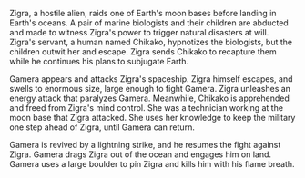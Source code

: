 Zigra, a hostile alien, raids one of Earth's moon bases before landing in Earth's oceans. A pair of marine biologists and their children are abducted and made to witness Zigra's power to trigger natural disasters at will. Zigra's servant, a human named Chikako, hypnotizes the biologists, but the children outwit her and escape. Zigra sends Chikako to recapture them while he continues his plans to subjugate Earth.

Gamera appears and attacks Zigra's spaceship. Zigra himself escapes, and swells to enormous size, large enough to fight Gamera. Zigra unleashes an energy attack that paralyzes Gamera. Meanwhile, Chikako is apprehended and freed from Zigra's mind control. She was a technician working at the moon base that Zigra attacked. She uses her knowledge to keep the military one step ahead of Zigra, until Gamera can return.

Gamera is revived by a lightning strike, and he resumes the fight against Zigra. Gamera drags Zigra out of the ocean and engages him on land. Gamera uses a large boulder to pin Zigra and kills him with his flame breath.